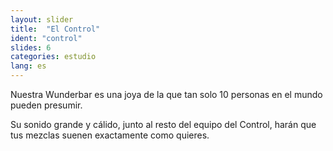 ```yaml
---
layout: slider
title:  "El Control"
ident: "control"
slides: 6
categories: estudio
lang: es
---
```


Nuestra Wunderbar es una joya de la que tan solo 10 personas en el mundo pueden presumir.

Su sonido grande y cálido, junto al resto del equipo del Control, harán que tus mezclas suenen exactamente como quieres.